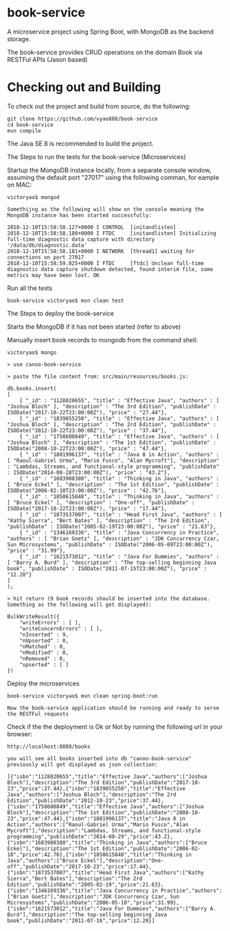 # book-service
A microservice project using Spring Boot, with MongoDB as the backend storage.

The book-service provides CRUD operations on the domain Book via RESTFul APIs (Jason based)

# Checking out and Building

To check out the project and build from source, do the following:

    git clone https://github.com/vyao888/book-service
    cd book-service
    mvn compile

The Java SE 8 is recommended to build the project.

The Steps to run the tests for the book-service (Microservices)

Startup the MongoDB instance locally, from a separate console window, assuming the default port "27017" using the following comman, for eample on MAC:

    victoryao$ mongod

    Somethijng as the following will show on the console meaning the MongoDB instance has been started successfully:

    2018-12-10T15:58:58.127+0000 I CONTROL  [initandlisten]
    2018-12-10T15:58:58.180+0000 I FTDC     [initandlisten] Initializing full-time diagnostic data capture with directory '/data/db/diagnostic.data'
    2018-12-10T15:58:58.181+0000 I NETWORK  [thread1] waiting for connections on port 27017
    2018-12-10T15:58:59.025+0000 I FTDC     [ftdc] Unclean full-time diagnostic data capture shutdown detected, found interim file, some metrics may have been lost. OK


Run all the tests


    book-service victoryao$ mvn clean test


The Steps to deploy the book-service

Starts the MongoDB if it has not been started (refer to above)

Manually insert book records to mongodb from the command shell:

    victoryao$ mongo

    > use canoo-book-service

    > paste the file content from: src/main/resources/books.js:

    db.books.insert(
    [
        { "_id" : "1128820655", "title" : "Effective Java", "authors" : [ "Joshua Bloch" ], "description" : "The 3rd Edition", "publishDate" : ISODate("2017-10-22T23:00:00Z"), "price" : "27.44"},
        { "_id" : "1839855250", "title" : "Effective Java", "authors" : [ "Joshua Bloch" ], "description" : "The 2rd Edition", "publishDate" : ISODate("2012-10-22T23:00:00Z"), "price" : "37.44"},
        { "_id" : "1758600849", "title" : "Effective Java", "authors" : [ "Joshua Bloch" ], "description" : "The 1st Edition", "publishDate" : ISODate("2008-10-22T23:00:00Z"), "price" : "47.44"},
        { "_id" : "1801996137", "title" : "Java 8 in Action", "authors" : [ "Raoul-Gabriel Urma", "Mario Fusco", "Alan Mycroft"], "description" : "Lambdas, Streams, and functional-style programming", "publishDate" : ISODate("2014-08-28T23:00:00Z"), "price" : "43.2"},
        { "_id" : "1683908380", "title" : "Thinking in Java", "authors" : [ "Bruce Eckel" ], "description" : "The 1st Edition", "publishDate" : ISODate("2006-02-10T23:00:00Z"), "price" : "42.76"},
        { "_id" : "1858615848", "title" : "Thinking in Java", "authors" : [ "Bruce Eckel" ], "description" : "One-off", "publishDate" : ISODate("2017-10-22T23:00:00Z"), "price" : "17.44"},
        { "_id" : "1873537007", "title" : "Head First Java", "authors" : [ "Kathy Sierra", "Bert Bates" ], "description" : "The 2rd Edition", "publishDate" : ISODate("2005-02-19T23:00:00Z"), "price" : "21.63"},
        { "_id" : "1346169336", "title" : "Java Concurrency in Practice", "authors" : [ "Brian Goetz" ], "description" : "JDK Concurrency Czar, Sun Microsystems", "publishDate" : ISODate("2006-05-09T23:00:00Z"), "price" : "31.99"},
        { "_id" : "1621573012", "title" : "Java For Dummies", "authors" : [ "Barry A. Burd" ], "description" : "The top-selling beginning Java book", "publishDate" : ISODate("2011-07-15T23:00:00Z"), "price" : "12.20"}
    ]
    );

    > hit return (9 book records should be inserted into the database. Something as the following will get displayed):

    BulkWriteResult({
    	"writeErrors" : [ ],
    	"writeConcernErrors" : [ ],
    	"nInserted" : 9,
    	"nUpserted" : 0,
    	"nMatched" : 0,
    	"nModified" : 0,
    	"nRemoved" : 0,
    	"upserted" : [ ]
    })


Deploy the microservices

    book-service victoryao$ mvn clean spring-boot:run

    Now the book-service application should be running and ready to serve the RESTFul requests

Check if the the deployment is Ok or Not by running the following url in your browser:

    http://localhost:8888/books

    you will see all books inserted into db "canoo-book-service" previously will get displayed as json collection:

    [{"isbn":"1128820655","title":"Effective Java","authors":["Joshua Bloch"],"description":"The 3rd Edition","publishDate":"2017-10-23","price":27.44},{"isbn":"1839855250","title":"Effective Java","authors":["Joshua Bloch"],"description":"The 2rd Edition","publishDate":"2012-10-23","price":37.44},{"isbn":"1758600849","title":"Effective Java","authors":["Joshua Bloch"],"description":"The 1st Edition","publishDate":"2008-10-23","price":47.44},{"isbn":"1801996137","title":"Java 8 in Action","authors":["Raoul-Gabriel Urma","Mario Fusco","Alan Mycroft"],"description":"Lambdas, Streams, and functional-style programming","publishDate":"2014-08-29","price":43.2},{"isbn":"1683908380","title":"Thinking in Java","authors":["Bruce Eckel"],"description":"The 1st Edition","publishDate":"2006-02-10","price":42.76},{"isbn":"1858615848","title":"Thinking in Java","authors":["Bruce Eckel"],"description":"One-off","publishDate":"2017-10-23","price":17.44},{"isbn":"1873537007","title":"Head First Java","authors":["Kathy Sierra","Bert Bates"],"description":"The 2rd Edition","publishDate":"2005-02-19","price":21.63},{"isbn":"1346169336","title":"Java Concurrency in Practice","authors":["Brian Goetz"],"description":"JDK Concurrency Czar, Sun Microsystems","publishDate":"2006-05-10","price":31.99},{"isbn":"1621573012","title":"Java For Dummies","authors":["Barry A. Burd"],"description":"The top-selling beginning Java book","publishDate":"2011-07-16","price":12.20}]






